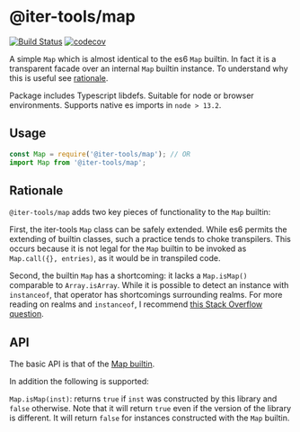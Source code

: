 # @iter-tools/map

[![Build Status](https://travis-ci.org/iter-tools/map.svg?branch=trunk)](https://travis-ci.org/iter-tools/map)
[![codecov](https://codecov.io/gh/iter-tools/map/branch/trunk/graph/badge.svg)](https://codecov.io/gh/iter-tools/map)

A simple `Map` which is almost identical to the es6 `Map` builtin. In fact it is a transparent facade over an internal `Map` builtin instance. To understand why this is useful see [rationale](#rationale).

Package includes Typescript libdefs. Suitable for node or browser environments. Supports native es imports in `node > 13.2`.

## Usage

```js
const Map = require('@iter-tools/map'); // OR
import Map from '@iter-tools/map';
```

## Rationale

`@iter-tools/map` adds two key pieces of functionality to the `Map` builtin:

First, the iter-tools `Map` class can be safely extended. While es6 permits the extending of builtin classes, such a practice tends to choke transpilers. This occurs because it is not legal for the `Map` builtin to be invoked as `Map.call({}, entries)`, as it would be in transpiled code.

Second, the builtin `Map` has a shortcoming: it lacks a `Map.isMap()` comparable to `Array.isArray`. While it is possible to detect an instance with `instanceof`, that operator has shortcomings surrounding realms. For more reading on realms and `instanceof`, I recommend [this Stack Overflow question](https://stackoverflow.com/questions/49832187/how-to-understand-js-realms).

## API

The basic API is that of the [Map builtin](https://developer.mozilla.org/en-US/docs/Web/JavaScript/Reference/Global_Objects/Map).

In addition the following is supported:

`Map.isMap(inst)`: returns `true` if `inst` was constructed by this library and `false` otherwise. Note that it will return `true` even if the version of the library is different. It will return `false` for instances constructed with the `Map` builtin.
